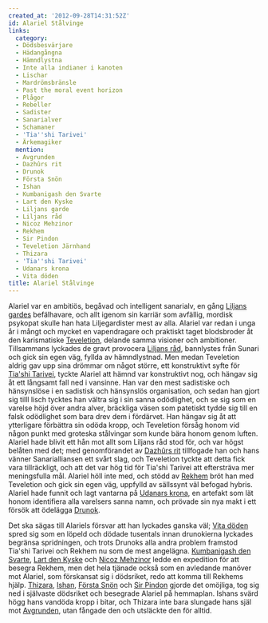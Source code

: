 ```yaml
---
created_at: '2012-09-28T14:31:52Z'
id: Alariel Stålvinge
links:
  category:
  - Dödsbesvärjare
  - Hädangångna
  - Hämndlystna
  - Inte alla indianer i kanoten
  - Lischar
  - Mardrömsbränsle
  - Past the moral event horizon
  - Plågor
  - Rebeller
  - Sadister
  - Sanarialver
  - Schamaner
  - 'Tia''shi Tarivei'
  - Ärkemagiker
  mention:
  - Avgrunden
  - Dazhûrs rit
  - Drunok
  - Första Snön
  - Ishan
  - Kumbanigash den Svarte
  - Lart den Kyske
  - Liljans garde
  - Liljans råd
  - Nicoz Mehzinor
  - Rekhem
  - Sir Pindon
  - Teveletion Järnhand
  - Thizara
  - 'Tia''shi Tarivei'
  - Udanars krona
  - Vita döden
title: Alariel Stålvinge
---
```


Alariel var en ambitiös, begåvad och intelligent sanarialv, en gång [Liljans gardes] befälhavare,
och allt igenom sin karriär som avfällig, mordisk psykopat skulle han hata Liljegardister mest av
alla. Alariel var redan i unga år i mångt och mycket en vapendragare och praktiskt taget blodsbroder
åt den karismatiske [Teveletion], delande samma visioner och ambitioner. Tillsammans lyckades de
gravt provocera [Liljans råd], bannlystes från Sunari och gick sin egen väg, fyllda av hämndlystnad.
Men medan Teveletion aldrig gav upp sina drömmar om något större, ett konstruktivt syfte för
[Tia'shi Tarivei], tyckte Alariel att hämnd var konstruktivt nog, och hängav sig åt ett långsamt
fall ned i vansinne. Han var den mest sadistiske och hänsynslöse i en sadistisk och hänsynslös
organisation, och sedan han gjort sig tilll lisch tycktes han vältra sig i sin sanna odödlighet, och
se sig som en varelse höjd över andra alver, bräckliga väsen som patetiskt tydde sig till en falsk
odödlighet som bara drev dem i fördärvet. Han hängav sig åt att ytterligare förbättra sin odöda
kropp, och Teveletion försåg honom vid någon punkt med groteska stålvingar som kunde bära honom
genom luften. Alariel hade blivit ett hån mot allt som Liljans råd stod för, och var högst belåten
med det; med genomförandet av [Dazhûrs rit] tillfogade han och hans vänner Sanarialliansen ett svårt
slag, och Teveletion tyckte att detta fick vara tillräckligt, och att det var hög tid för Tia'shi
Tarivei att eftersträva mer meningsfulla mål. Alariel höll inte med, och stödd av [Rekhem] bröt han
med Teveletion och gick sin egen väg, uppfylld av sällssynt väl befogad hybris. Alariel hade funnit
och lagt vantarna på [Udanars krona], en artefakt som lät honom identifiera alla varelsers sanna
namn, och prövade sin nya makt i ett försök att ödelägga [Drunok].

Det ska sägas till Alariels försvar att han lyckades ganska väl; [Vita döden] spred sig som en
löpeld och dödade tusentals innan drunokierna lyckades begränsa spridningen, och trots Drunoks alla
andra problem framstod Tia'shi Tarivei och Rekhem nu som de mest angelägna. [Kumbanigash den
Svarte], [Lart den Kyske] och [Nicoz Mehzinor] ledde en expedition för att besegra Rekhem, men det
hela tjänade också som en avledande manöver mot Alariel, som förskansat sig i dödsriket, redo att
komma till Rekhems hjälp. [Thizara], [Ishan], [Första Snön] och [Sir Pindon] gjorde det omöjliga,
tog sig ned i självaste dödsriket och besegrade Alariel på hemmaplan. Ishans svärd högg hans vandöda
kropp i bitar, och Thizara inte bara slungade hans själ mot [Avgrunden], utan fångade den och
utsläckte den för alltid.

  [Liljans gardes]: Liljans_garde
  [Teveletion]: Teveletion_Järnhand
  [Liljans råd]: Liljans_råd
  [Tia'shi Tarivei]: Tiashi_Tarivei
  [Dazhûrs rit]: Dazhûrs_rit
  [Rekhem]: Rekhem
  [Udanars krona]: Udanars_krona
  [Drunok]: Drunok
  [Vita döden]: Vita_döden
  [Kumbanigash den Svarte]: Kumbanigash_den_Svarte
  [Lart den Kyske]: Lart_den_Kyske
  [Nicoz Mehzinor]: Nicoz_Mehzinor
  [Thizara]: Thizara
  [Ishan]: Ishan
  [Första Snön]: Första_Snön
  [Sir Pindon]: Sir_Pindon
  [Avgrunden]: Avgrunden